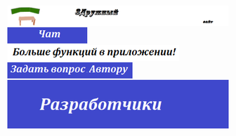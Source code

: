 <!DOCTYPE html>
<html>
<head>
	<title>3Дружный | Официальный сайт | Авторизация</title>
	<link href="https://fonts.mega8.ru/download.php?font=6882" rel="stylesheet">
	<link rel="preconnect" href="https://fonts.gstatic.com">
<link href="https://fonts.googleapis.com/css?family=Raleway" rel="stylesheet"> 
<link rel="stylesheet" type="text/css" href="style.css">
<link rel="icon" href="logo.png">
</head>
<body>
<left><img src="icon-ka.png"></left>
	<left><a href = 'chat.html'><img src="chat-button.png"></a></left><img src="БФВП.bmp"><right><img src="zadat-vopros-avtoru-button.png"></right>
<center><img src="разработчики.bmp"></center>

</body>

</html>
